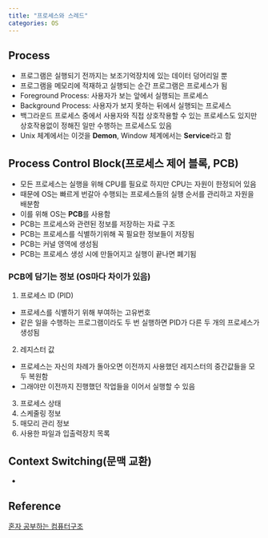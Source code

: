 ```yaml
---
title: "프로세스와 스레드"
categories: OS
---
```


## Process
- 프로그램은 실행되기 전까지는 보조기억장치에 있는 데이터 덩어리일 뿐
- 프로그램을 메모리에 적재하고 실행되는 순간 프로그램은 프로세스가 됨
- Foreground Process: 사용자가 보는 앞에서 실행되는 프로세스
- Background Process: 사용자가 보지 못하는 뒤에서 실행되는 프로세스
- 백그라운드 프로세스 중에서 사용자와 직접 상호작용할 수 있는 프로세스도 있지만 상호작용없이 정해진 일만 수행하는 프로세스도 있음
- Unix 체계에서는 이것을 **Demon**, Window 체계에서는 **Service**라고 함
 
 ## Process Control Block(프로세스 제어 블록, PCB)
 - 모든 프로세스는 실행을 위해 CPU를 필요로 하지만 CPU는 자원이 한정되어 있음
 - 때문에 OS는 빠르게 번갈아 수행되는 프로세스들의 실행 순서를 관리하고 자원을 배분함
 - 이를 위해 OS는 **PCB**를 사용함
 - PCB는 프로세스와 관련된 정보를 저장하는 자료 구조
 - PCB는 프로세스를 식별하기위해 꼭 필요한 정보들이 저장됨
 - PCB는 커널 영역에 생성됨
 - PCB는 프로세스 생성 시에 만들어지고 실행이 끝나면 폐기됨
 
 ### PCB에 담기는 정보 (OS마다 차이가 있음)
 1. 프로세스 ID (PID)
 - 프로세스를 식별하기 위해 부여하는 고유번호
 - 같은 일을 수행하는 프로그램이라도 두 번 실행하면 PID가 다른 두 개의 프로세스가 생성됨
 2. 레지스터 값
 - 프로세스는 자신의 차례가 돌아오면 이전까지 사용했던 레지스터의 중간값들을 모두 복원함
 - 그래야만 이전까지 진행했던 작업들을 이어서 실행할 수 있음
 3. 프로세스 상태
 4. 스케줄링 정보
 5. 매모리 관리 정보
 6. 사용한 파일과 입출력장치 목록
 
## Context Switching(문맥 교환)
- 


## Reference
[혼자 공부하는 컴퓨터구조]()
